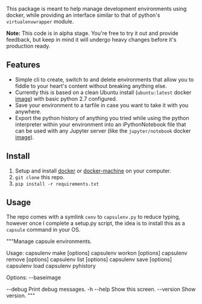 This package is meant to help manage development environments using docker, while providing an interface similar  to that of python's `virtualenvwrapper` module.

**Note:** This code is in alpha stage. You're free to try it out and provide feedback, but keep in mind it will undergo heavy changes before it's production ready.

## Features
* Simple cli to create, switch to and delete environments that allow you to fiddle to your heart's content without breaking anything else. 
* Currently this is based on a clean Ubuntu install (`ubuntu:latest` docker [image](https://hub.docker.com/_/ubuntu/)) with basic python 2.7 configured.
* Save your environment to a tarfile in case you want to take it with you anywhere.
* Export the python history of anything you tried while using the python interpreter within your environment into an iPythonNotebook file that can be used with any Jupyter server (like the `jupyter/notebook` docker [image](https://hub.docker.com/r/jupyter/notebook/)).

## Install
1. Setup and install [docker](http://docs.docker.com/linux/started/) or [docker-machine](https://www.docker.com/docker-toolbox) on your computer.
2. `git clone` this repo.
3. `pip install -r requirements.txt`

## Usage
The repo comes with a symlink `cenv` to `capsulenv.py` to reduce typing, however once I complete a setup.py script, the idea is to install this as a `capsule` command in your OS.

"""Manage capsule environments.

Usage:
  capsulenv make <name> [options]
  capsulenv workon <name> [options]
  capsulenv remove <name> [options]
  capsulenv list [options]
  capsulenv save <name> [options]
  capsulenv load <filename> <name>
  capsulenv pyhistory <name>

Options:
  --baseimage

  --debug       Print debug messages.
  -h --help     Show this screen.
  --version     Show version.
"""
